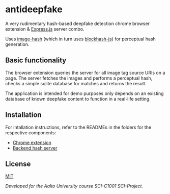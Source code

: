 # antideepfake
A very rudimentary hash-based deepfake detection chrome browser extension & [Express.js](https://github.com/expressjs/express) server combo.

Uses [image-hash](https://github.com/danm/image-hash) (which in turn uses [blockhash-js](https://github.com/commonsmachinery/blockhash-js)) for perceptual hash generation.

## Basic functionality

The browser extension queries the server for all image tag source URIs on a page. The server fetches the images and performs a perceptual hash, checks a simple sqlite database for matches and returns the result.

The application is intended for demo purposes only depends on an existing database of known deepfake content to function in a real-life setting.

## Installation
For intallation instructions, refer to the READMEs in the folders for the respective components:
- [Chrome extension](/extension#readme)
- [Backend hash server](/extension#readme)

## License
[MIT](/LICENSE)

*Developed for the Aalto University course SCI-C1001 SCI-Project.*